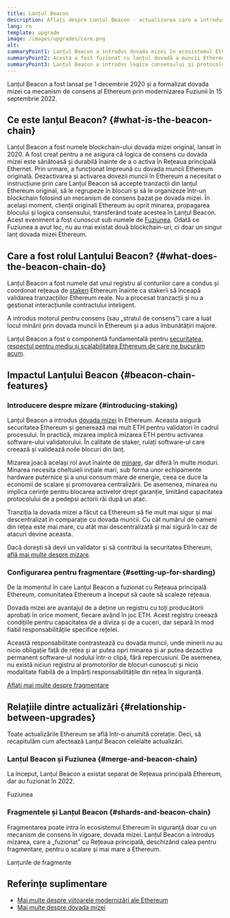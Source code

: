 ```yaml
---
title: Lanțul Beacon
description: Aflați despre Lanțul Beacon - actualizarea care a introdus în Ethereum dovada-mizei.
lang: ro
template: upgrade
image: /images/upgrades/core.png
alt: 
summaryPoint1: Lanțul Beacon a introdus dovada mizei în ecosistemul Ethereum.
summaryPoint2: Acesta a fost fuzionat cu lanțul dovadă a muncii Ethereum original în septembrie 2022.
summaryPoint3: Lanțul Beacon a introdus logica consensului și protocolul de bârfă al blocului care protejează Ethereum în acest moment.
---
```


<UpgradeStatus isShipped dateKey="page-upgrades:page-upgrades-beacon-date">
  Lanțul Beacon a fost lansat pe 1 decembrie 2020 și a formalizat dovada mizei ca mecanism de consens al Ethereum prin modernizarea Fuziunii în 15 septembrie 2022.
</UpgradeStatus>

## Ce este lanțul Beacon? {#what-is-the-beacon-chain}

Lanțul Beacon a fost numele blockchain-ului dovada mizei original, lansat în 2020. A fost creat pentru a ne asigura că logica de consens cu dovada mizei este sănătoasă și durabilă înainte de a o activa în Rețeaua principală Ethernet. Prin urmare, a funcționat împreună cu dovada muncii Ethereum originală. Dezactivarea și activarea dovezii muncii în Ethereum a necesitat o instrucțiune prin care Lanțul Beacon să accepte tranzacții din lanțul Ethereum original, să le regrupeze în blocuri și să le organizeze într-un blockchain folosind un mecanism de consens bazat pe dovada mizei. În același moment, clienții originali Ethereum au oprit minarea, propagarea blocului și logica consensului, transferând toate acestea în Lanțul Beacon. Acest eveniment a fost cunoscut sub numele de [Fuziunea](/roadmap/merge/). Odată ce Fuziunea a avut loc, nu au mai existat două blockchain-uri, ci doar un singur lanț dovada mizei Ethereum.

## Care a fost rolul Lanțului Beacon? {#what-does-the-beacon-chain-do}

Lanțul Beacon a fost numele dat unui registru al conturilor care a condus și coordonat rețeaua de [stakeri](/staking/) Ethereum înainte ca stakerii să înceapă validarea tranzacțiilor Ethereum reale. Nu a procesat tranzacții și nu a gestionat interacțiunile contractului inteligent.

A introdus motorul pentru consens (sau „stratul de consens”) care a luat locul minării prin dovada muncii în Ethereum și a adus îmbunătățiri majore.

Lanțul Beacon a fost o componentă fundamentală pentru [securitatea, respectul pentru mediu și scalabilitatea Ethereum de care ne bucurăm acum](/roadmap/vision/).

## Impactul Lanțului Beacon {#beacon-chain-features}

### Introducere despre mizare {#introducing-staking}

Lanțul Beacon a introdus [dovada mizei](/developers/docs/consensus-mechanisms/pos/) în Ethereum. Aceasta asigură securitatea Ethereum și generează mai mult ETH pentru validatori în cadrul procesului. În practică, mizarea implică mizarea ETH pentru activarea software-ului validatorului. În calitate de staker, rulați software-ul care creează și validează noile blocuri din lanț.

Mizarea joacă același rol avut înainte de [minare](/developers/docs/consensus-mechanisms/pow/mining/), dar diferă în multe moduri. Minarea necesita cheltuieli inițiale mari, sub forma unor echipamente hardware puternice și a unui consum mare de energie, ceea ce duce la economii de scalare și promovarea centralizării. De asemenea, minarea nu implica cerințe pentru blocarea activelor drept garanție, limitând capacitatea protocolului de a pedepsi actorii răi după un atac.

Tranziția la dovada mizei a făcut ca Ethereum să fie mult mai sigur și mai descentralizat în comparație cu dovada muncii. Cu cât numărul de oameni din rețea este mai mare, cu atât mai descentralizată și mai sigură în caz de atacuri devine aceasta.

<Alert variant="update">
<AlertEmoji text=":money_bag:"/>
<AlertContent>
<AlertDescription>
  Dacă dorești să devii un validator și să contribui la securitatea Ethereum, <a href="/staking/">află mai multe despre mizare</a>.
</AlertDescription>
</AlertContent>
</Alert>

### Configurarea pentru fragmentare {#setting-up-for-sharding}

De la momentul în care Lanțul Beacon a fuzionat cu Rețeaua principală Ethereum, comunitatea Ethereum a început să caute să scaleze rețeaua.

Dovada mizei are avantajul de a deține un registru cu toți producătorii aprobați în orice moment, fiecare având în joc ETH. Acest registru creează condițiile pentru capacitatea de a diviza și de a cuceri, dar separă în mod fiabil responsabilitățile specifice rețelei.

Această responsabilitate contrastează cu dovada muncii, unde minerii nu au nicio obligație față de rețea și ar putea opri minarea și ar putea dezactiva permanent software-ul nodului într-o clipă, fără repercusiuni. De asemenea, nu există niciun registru al promotorilor de blocuri cunoscuți și nicio modalitate fiabilă de a împărți responsabilitățile din rețea în siguranță.

[Aflați mai multe despre fragmentare](/roadmap/danksharding/)

## Relațiile dintre actualizări {#relationship-between-upgrades}

Toate actualizările Ethereum se află într-o anumită corelație. Deci, să recapitulăm cum afectează Lanțul Beacon celelalte actualizări.

### Lanțul Beacon și Fuziunea {#merge-and-beacon-chain}

La început, Lanțul Beacon a existat separat de Rețeaua principală Ethereum, dar au fuzionat în 2022.

<ButtonLink href="/roadmap/merge/">
  Fuziunea
</ButtonLink>

### Fragmentele și Lanțul Beacon {#shards-and-beacon-chain}

Fragmentarea poate intra în ecosistemul Ethereum în siguranță doar cu un mecanism de consens în vigoare, dovada mizei. Lanțul Beacon a introdus mizarea, care a „fuzionat” cu Rețeaua principală, deschizând calea pentru fragmentare, pentru o scalare și mai mare a Ethereum.

<ButtonLink href="/roadmap/danksharding/">
  Lanțurile de fragmente
</ButtonLink>

## Referințe suplimentare

- [Mai multe despre viitoarele modernizări ale Ethereum](/roadmap/vision)
- [Mai multe despre dovada mizei](/developers/docs/consensus-mechanisms/pos)
